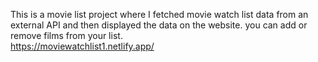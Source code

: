  This is a movie list project where I fetched movie watch list data from an external API and then displayed the data on the website. you can add or remove films from your list.  
  https://moviewatchlist1.netlify.app/     
 
